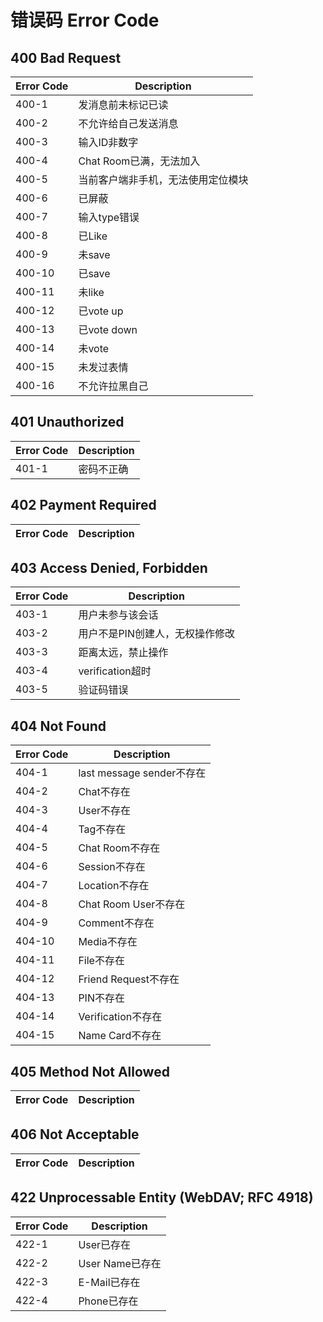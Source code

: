 # 错误码 Error Code

## 400 Bad Request
| Error Code | Description |
| --- | --- |
| 400-1 | 发消息前未标记已读 |
| 400-2 | 不允许给自己发送消息 |
| 400-3 | 输入ID非数字 |
| 400-4 | Chat Room已满，无法加入 |
| 400-5 | 当前客户端非手机，无法使用定位模块 |
| 400-6 | 已屏蔽 |
| 400-7 | 输入type错误 |
| 400-8 | 已Like |
| 400-9 | 未save |
| 400-10 | 已save |
| 400-11 | 未like |
| 400-12 | 已vote up |
| 400-13 | 已vote down |
| 400-14 | 未vote |
| 400-15 | 未发过表情 |
| 400-16 | 不允许拉黑自己 |

## 401 Unauthorized
| Error Code | Description |
| --- | --- |
| 401-1 | 密码不正确 |

## 402 Payment Required
| Error Code | Description |
| --- | --- |

## 403 Access Denied, Forbidden
| Error Code | Description |
| --- | --- |
| 403-1 | 用户未参与该会话 |
| 403-2 | 用户不是PIN创建人，无权操作修改 |
| 403-3 | 距离太远，禁止操作 |
| 403-4 | verification超时 |
| 403-5 | 验证码错误 |

## 404 Not Found
| Error Code | Description |
| --- | --- |
| 404-1 | last message sender不存在 |
| 404-2 | Chat不存在 |
| 404-3 | User不存在 |
| 404-4 | Tag不存在 |
| 404-5 | Chat Room不存在 |
| 404-6 | Session不存在 |
| 404-7 | Location不存在 |
| 404-8 | Chat Room User不存在 |
| 404-9 | Comment不存在 |
| 404-10 | Media不存在 |
| 404-11 | File不存在 |
| 404-12 | Friend Request不存在 |
| 404-13 | PIN不存在 |
| 404-14 | Verification不存在 |
| 404-15 | Name Card不存在 |

## 405 Method Not Allowed
| Error Code | Description |
| --- | --- |

## 406 Not Acceptable
| Error Code | Description |
| --- | --- |

## 422 Unprocessable Entity (WebDAV; RFC 4918)
| Error Code | Description |
| --- | --- |
| 422-1 | User已存在 |
| 422-2 | User Name已存在 |
| 422-3 | E-Mail已存在 |
| 422-4 | Phone已存在 |
